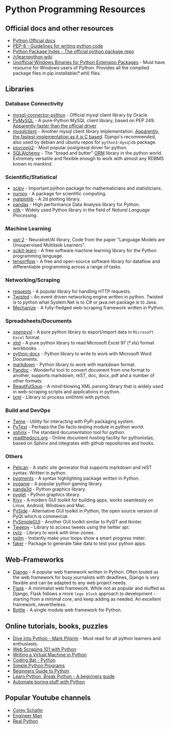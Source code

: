 # Python Programming Resources

## Official docs and other resources
- [Python Official docs](https://docs.python.org/)
- [PEP-8 - Guidelines for writing python code](https://www.python.org/dev/peps/pep-0008)
- [Python Package Index - The official python package repo](https://pypi.python.org/)
- [/r/learnpython wiki](https://www.reddit.com/r/learnpython/wiki/index#wiki_practice_python)
- [Unofficial Windows Binaries for Python Extension Packages](www.lfd.uci.edu/~gohlke/pythonlibs/) - Must have resource for Windows users of Python. Provides all the compiled package files in pip installable(*.whl) files.

## Libraries

### Database Connectivity
- [mysql-connector-python](mysql-connector-python) - Official mysql client library by Oracle.
- [PyMySQL](https://pypi.org/project/PyMySQL/) - A pure-Python MySQL client library, based on PEP 249. [Apparently faster than the official driver](https://stackoverflow.com/a/25724855/849365)
- [mysqlclient](https://pypi.org/project/mysqlclient/) - Another mysql client library implementation.  [Apparently, the fastest implementation as it is C based](https://stackoverflow.com/a/25724855/849365). Django's recommended, also used by debian and ubuntu repos for `python3-mysqldb` package.
- [psycopg2](https://pypi.org/project/psycopg2/) - Most popular postgresql driver for python.
- [SQLAlchemy](http://www.sqlalchemy.org/) - The "bread and butter" [ORM](https://en.wikipedia.org/wiki/Object-relational_mapping) library in the python world. Extremely versatile and flexible enough to work with almost any RDBMS known to mankind.

### Scientific/Statistical
- [scipy](https://docs.scipy.org) - Important python package for mathematicians and statisticians.
- [numpy](http://www.numpy.org/) - A package for scientific computing.
- [matplotlib](http://matplotlib.org/) - A 2d plotting library.
- [pandas](http://pandas.pydata.org/) - High performance Data Analysis library for Python.
- [nltk](http://www.nltk.org/) - Widely used Python library in the field of *Natural Language Processing*.

### Machine Learning
- [gpt-2](https://github.com/openai/gpt-2) - Neuralnet/AI library, Code from the paper "Language Models are Unsupervised Multitask Learners".
- [scikit-learn](https://scikit-learn.org/) - A free software machine learning library for the Python programming language.
- [tensorflow](https://www.tensorflow.org/) - A free and open-source software library for dataflow and differentiable programming across a range of tasks.

### Networking/Scraping
- [requests](http://docs.python-requests.org/en/latest/) - A popular library for handling HTTP requests.
- [Twisted](https://twistedmatrix.com/) - An event driven networking engine written in python. Twisted is to python what System.Net is to C# or java.net package is to Java.
- [Mechanize](https://pypi.python.org/pypi/mechanize/) - A fully-fledged web-scraping framework written in Python.

### Spreadsheets/Documents
- [openpyxl](https://openpyxl.readthedocs.io) - A pure python library to export/import data in `Microsoft Excel` format.
- [xlrd](https://blogs.harvard.edu/rprasad/2014/06/16/reading-excel-with-python-xlrd/) - A pure python library to read Microsoft Excel 97 (*.xls) format workbooks.
- [python-docx](https://python-docx.readthedocs.io) - Python library to write to work with Microsoft Word Documents.
- [markdown](https://pypi.org/project/Markdown/) - Python library to work with markdown format.
- [Pandoc](https://pandoc.org) - Wonderful tool to convert document from one format to another, supports markdown, reST, doc, docx, pdf and a number of other formats.
- [BeautifulSoup](http://www.crummy.com/software/BeautifulSoup/) - A mind-blowing XML parsing library that is widely used in web-scraping scripts and applications in python.
- [lxml](https://lxml.de) - Library to process xml/html with python.

### Build and DevOps
- [Twine](https://github.com/pypa/twine/) - Utility for interacting with PyPi packaging system.
- [PyTest](https://github.com/pytest-dev/pytest) - Perhaps the De-facto testing module in python world.
- [sphinx](https://www.sphinx-doc.org/en/master/usage/quickstart.html) - The standard documentation tool for python.
- [readthedocs.org](https://readthedocs.org) - Online document hosting facility for pythonistas, based on Sphinx and integrates with github repositories and hooks.

### Others
- [Pelican](https://github.com/getpelican/pelican) - A static site generator that supports markdown and reST syntax. Written in python.
- [pygments](https://pypi.org/project/Pygments/) - A syntax highlighting package written in Python.
- [pygame](http://pygame.org/) - A popular python gaming library.
- [panda3d](https://www.panda3d.org/) - Python graphics library.
- [pyglet](http://www.pyglet.org/) - Python graphics library.
- [Kivy](https://en.wikipedia.org/wiki/Kivy) - A modern GUI toolkit for building apps, works seamlessly on Linux, Android, Windows and Mac.
- [PySide](https://en.wikipedia.org/wiki/PySide) - Alternative GUI toolkit in Python, the open source version of PyQt which is commercial.
- [PySimpleGUI](https://pysimplegui.readthedocs.io/) - Another GUI toolkit similar to PyQT and tkinter.
- [Tweepy](http://tweepy.readthedocs.io/) - Library to access tweets using the twitter api.
- [pytz](https://pypi.org/project/pytz/) - Library to work with time-zones.
- [tqdm](https://github.com/tqdm/tqdm) - Instantly make your loops show a smart progress meter.
- [faker](https://github.com/joke2k/faker) - Package to generate fake data to test your python apps.

## Web-Frameworks
- [Django](https://www.djangoproject.com/) - A popular web framework written in Python. Often touted as the web framework for busy journalists with deadlines, Django is very flexible and can be adapted to any web project needs.
- [Flask](http://flask.pocoo.org) - A minimalist web framework. While not as popular and stuffed as Django, Flask follows a more `lego block` approach to development - starting from a minimal core, and keep adding as needed. An excellent framework, nevertheless.
- [Bottle](http://bottlepy.org/) - A single module web framework for Python.

## Online tutorials, books, puzzles
- [Dive Into Python - Mark Pilgrim](https://linux.die.net/diveintopython/html/toc/index.html) - Must read for all python learners and enthusiasts.
- [Web Scraping 101 with Python](http://www.gregreda.com/2013/03/03/web-scraping-101-with-python/)
- [Writing a Virtual Machine in Python](http://pythonguy.wordpress.com/2008/04/17/writing-a-virtual-machine-in-python/)
- [Coding Bat - Python](http://codingbat.com/python)
- [Simple Python Programs](https://wiki.python.org/moin/SimplePrograms)
- [Beginners Guide to Python](https://wiki.python.org/moin/BeginnersGuide)
- [Learn Python, Break Python - A beginners guide](http://learnpythonbreakpython.com/)
- [Automate boring stuff with Python](http://automatetheboringstuff.com/)

## Popular Youtube channels

- [Corey Schafer](https://www.youtube.com/channel/UCCezIgC97PvUuR4_gbFUs5g)
- [Engineer Man](https://www.youtube.com/channel/UCrUL8K81R4VBzm-KOYwrcxQ)
- [Real Python](https://www.youtube.com/channel/UCI0vQvr9aFn27yR6Ej6n5UA)